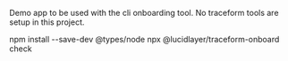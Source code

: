 Demo app to be used with the cli onboarding tool. No traceform tools are setup in this project.

npm install --save-dev @types/node
npx @lucidlayer/traceform-onboard check
